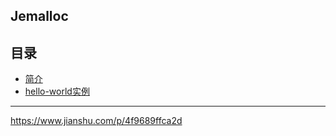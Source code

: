 ## Jemalloc

## 目录

* [简介](#简介)
* [hello-world实例](#hello-world实例)

---

https://www.jianshu.com/p/4f9689ffca2d